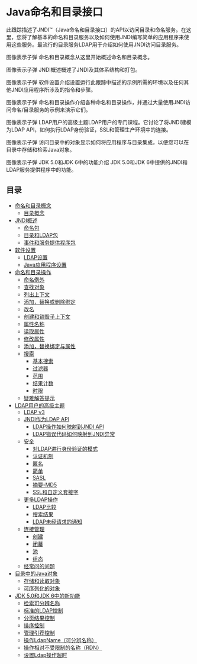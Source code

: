#   Java命名和目录接口

此跟踪描述了JNDI™（Java命名和目录接口）的API以访问目录和命名服务。在这里，您将了解基本的命名和目录服务以及如何使用JNDI编写简单的应用程序来使用这些服务。最流行的目录服务LDAP用于介绍如何使用JNDI访问目录服务。

图像表示子弹 命名和目录概念从这里开始概述命名和目录概念。

图像表示子弹 JNDI概述概述了JNDI及其体系结构和打包。

图像表示子弹 软件设置介绍设置运行此跟踪中描述的示例所需的环境以及任何其他JNDI应用程序所涉及的指令和步骤。

图像表示子弹 命名和目录操作介绍各种命名和目录操作，并通过大量使用JNDI访问命名/目录服务的示例来演示它们。

图像表示子弹 LDAP用户的高级主题LDAP用户的专门课程。它讨论了将JNDI建模为LDAP API，如何执行LDAP身份验证，SSL和管理生产环境中的连接。

图像表示子弹 访问目录中的对象显示如何将应用程序与目录集成，以便您可以在目录中存储和检索Java对象。

图像表示子弹 JDK 5.0和JDK 6中的功能介绍 JDK 5.0和JDK 6中提供的JNDI和LDAP服务提供程序中的功能。


##  目录

-   [命名和目录概念](section090100.md)
    -   [目录概念](section090101.md)
-   [JNDI概述](section090100.md)
    -   [命名包](section090101.md)
    -   [目录和LDAP包](section090102.md)
    -   [事件和服务提供程序包](section090103.md)
-   [软件设置](section090200.md)
    -   [LDAP设置](section090201.md)
    -   [Java应用程序设置](section090202.md)
-   [命名和目录操作](section090300.md)
    -   [命名例外](section090301.md)
    -   [查找对象](section090302.md)
    -   [列出上下文](section090303.md)
    -   [添加，替换或删除绑定](section090304.md)
    -   [改名](section090305.md)
    -   [创建和销毁子上下文](section090306.md)
    -   [属性名称](section090307.md)
    -   [读取属性](section090308.md)
    -   [修改属性](section090309.md)
    -   [添加，替换绑定与属性](section090310.md)
    -   [搜索](section090311.md)
        -   [基本搜索](section090311/0100.md)
        -   [过滤器](section090311/0200.md)
        -   [范围](section090311/0300.md)
        -   [结果计数](section090311/0400.md)
        -   [时限](section090311/0500.md)
    -   [疑难解答提示](section090312.md)
-   [LDAP用户的高级主题](section090400.md)
    -   [LDAP v3](section090401.md)
    -   [JNDI作为LDAP API](section090402.md)
        -   [LDAP操作如何映射到JNDI API](section090402/0100.md)
        -   [LDAP错误代码如何映射到JNDI异常](section090402/0200.md)
    -   [安全](section090403.md)
        -   [对LDAP进行身份验证的模式](section090403/0100.md)
        -   [认证机制](section090403/0200.md)
        -   [匿名](section090403/0300.md)
        -   [简单](section090403/0400.md)
        -   [SASL](section090403/0500.md)
        -   [摘要-MD5](section090403/0600.md)
        -   [SSL和自定义套接字](section090403/0700.md)
    -   [更多LDAP操作](section090404.md)
        -   [LDAP比较](section090404/0100/md)
        -   [搜索结果](section090404/0200/md)
        -   [LDAP未经请求的通知](section090404/0300/md)
    -   [连接管理](section090405.md)
        -   [创建](section090405/0100.md)
        -   [闭幕](section090405/0200.md)
        -   [池](section090405/0300.md)
        -   [组态](section090405/0400.md)
    -   [经常问的问题](section090406.md)
-   [目录中的Java对象](section090500.md)
    -   [存储和读取对象](section090501.md)
    -   [可序列化的对象](section090502.md)
-   [JDK 5.0和JDK 6中的新功能](section090600.md)
    -   [检索可分辨名称](section090601.md)
    -   [标准的LDAP控制](section090602.md)
    -   [分页结果控制](section090603.md)
    -   [排序控制](section090604.md)
    -   [管理引荐控制](section090605.md)
    -   [操作LdapName（可分辨名称）](section090606.md)
    -   [操作相对不受限制的名称（RDN）](section090607.md)
    -   [设置Ldap操作超时](section090608.md)

